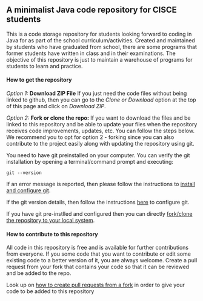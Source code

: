 ## A minimalist Java code repository for CISCE students
This is a code storage repository for students looking forward to coding in Java for as part of the school curriculum/activities. Created and maintained by students who have graduated from school, there are some programs that former students have written in class and in their examinations. The objective of this repository is just to maintain a warehouse of programs for students to learn and practice.

#### How to get the repository
*Option 1:* **Download ZIP File** If you just need the code files without being linked to github, then you can go to the *Clone or Download* option at the top of this page and click on *Download ZIP*.

*Option 2:* **Fork or clone the repo:** If you want to download the files and be linked to this repository and be able to update your files when the repository receives code improvements, updates, etc. You can follow the steps below. We recommend you to opt for option 2 - forking since you can also contribute to the project easily along with updating the repository using git.

You need to have git preinstalled on your computer. You can verify the git installation by opening a terminal/command prompt and executing: 
```
git --version
```
If an error message is reported, then please follow the instructions to 
[install and configure git](https://github.com/PratyayPande/cisce-java/blob/master/LOAD_REPO.md#install-and-configure-git).

If the git version details, then follow the instructions [here](https://github.com/PratyayPande/cisce-java/blob/master/LOAD_REPO.md#2-configuring-the-git-installation) to configure git.

If you have git pre-instlled and configured then you can directly [fork/clone the repository to your local system](https://github.com/PratyayPande/cisce-java/blob/master/LOAD_REPO.md#3-forking-or-cloning-the-repository).


#### How to contribute to this repository

All code in this repository is free and is available for further contributions from everyone. If you some code that you want to contribute or edit some existing code to a better version of it, you are always welcome. Create a pull request from your fork that contains your code so that it can be reviewed and be added to the repo.

Look up on [how to create pull requests from a fork](https://help.github.com/en/github/collaborating-with-issues-and-pull-requests/creating-a-pull-request-from-a-fork) in order to give your code to be added to this repository

